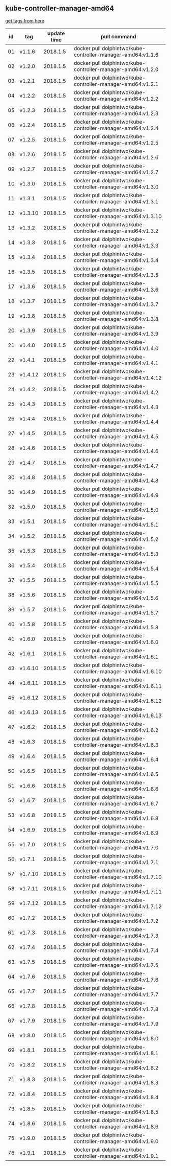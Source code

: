 ## kube-controller-manager-amd64
[get tags from here](https://console.cloud.google.com/gcr/images/google-containers/GLOBAL/kube-controller-manager-amd64?project=google-containers&gcrImageListsize=200)

|id|tag|update time|pull command|
|--|---|-----------|------------|
|01|v1.1.6|2018.1.5|docker pull dolphintwo/kube-controller-manager-amd64:v1.1.6|
|02|v1.2.0|2018.1.5|docker pull dolphintwo/kube-controller-manager-amd64:v1.2.0|
|03|v1.2.1|2018.1.5|docker pull dolphintwo/kube-controller-manager-amd64:v1.2.1|
|04|v1.2.2|2018.1.5|docker pull dolphintwo/kube-controller-manager-amd64:v1.2.2|
|05|v1.2.3|2018.1.5|docker pull dolphintwo/kube-controller-manager-amd64:v1.2.3|
|06|v1.2.4|2018.1.5|docker pull dolphintwo/kube-controller-manager-amd64:v1.2.4|
|07|v1.2.5|2018.1.5|docker pull dolphintwo/kube-controller-manager-amd64:v1.2.5|
|08|v1.2.6|2018.1.5|docker pull dolphintwo/kube-controller-manager-amd64:v1.2.6|
|09|v1.2.7|2018.1.5|docker pull dolphintwo/kube-controller-manager-amd64:v1.2.7|
|10|v1.3.0|2018.1.5|docker pull dolphintwo/kube-controller-manager-amd64:v1.3.0|
|11|v1.3.1|2018.1.5|docker pull dolphintwo/kube-controller-manager-amd64:v1.3.1|
|12|v1.3.10|2018.1.5|docker pull dolphintwo/kube-controller-manager-amd64:v1.3.10|
|13|v1.3.2|2018.1.5|docker pull dolphintwo/kube-controller-manager-amd64:v1.3.2|
|14|v1.3.3|2018.1.5|docker pull dolphintwo/kube-controller-manager-amd64:v1.3.3|
|15|v1.3.4|2018.1.5|docker pull dolphintwo/kube-controller-manager-amd64:v1.3.4|
|16|v1.3.5|2018.1.5|docker pull dolphintwo/kube-controller-manager-amd64:v1.3.5|
|17|v1.3.6|2018.1.5|docker pull dolphintwo/kube-controller-manager-amd64:v1.3.6|
|18|v1.3.7|2018.1.5|docker pull dolphintwo/kube-controller-manager-amd64:v1.3.7|
|19|v1.3.8|2018.1.5|docker pull dolphintwo/kube-controller-manager-amd64:v1.3.8|
|20|v1.3.9|2018.1.5|docker pull dolphintwo/kube-controller-manager-amd64:v1.3.9|
|21|v1.4.0|2018.1.5|docker pull dolphintwo/kube-controller-manager-amd64:v1.4.0|
|22|v1.4.1|2018.1.5|docker pull dolphintwo/kube-controller-manager-amd64:v1.4.1|
|23|v1.4.12|2018.1.5|docker pull dolphintwo/kube-controller-manager-amd64:v1.4.12|
|24|v1.4.2|2018.1.5|docker pull dolphintwo/kube-controller-manager-amd64:v1.4.2|
|25|v1.4.3|2018.1.5|docker pull dolphintwo/kube-controller-manager-amd64:v1.4.3|
|26|v1.4.4|2018.1.5|docker pull dolphintwo/kube-controller-manager-amd64:v1.4.4|
|27|v1.4.5|2018.1.5|docker pull dolphintwo/kube-controller-manager-amd64:v1.4.5|
|28|v1.4.6|2018.1.5|docker pull dolphintwo/kube-controller-manager-amd64:v1.4.6|
|29|v1.4.7|2018.1.5|docker pull dolphintwo/kube-controller-manager-amd64:v1.4.7|
|30|v1.4.8|2018.1.5|docker pull dolphintwo/kube-controller-manager-amd64:v1.4.8|
|31|v1.4.9|2018.1.5|docker pull dolphintwo/kube-controller-manager-amd64:v1.4.9|
|32|v1.5.0|2018.1.5|docker pull dolphintwo/kube-controller-manager-amd64:v1.5.0|
|33|v1.5.1|2018.1.5|docker pull dolphintwo/kube-controller-manager-amd64:v1.5.1|
|34|v1.5.2|2018.1.5|docker pull dolphintwo/kube-controller-manager-amd64:v1.5.2|
|35|v1.5.3|2018.1.5|docker pull dolphintwo/kube-controller-manager-amd64:v1.5.3|
|36|v1.5.4|2018.1.5|docker pull dolphintwo/kube-controller-manager-amd64:v1.5.4|
|37|v1.5.5|2018.1.5|docker pull dolphintwo/kube-controller-manager-amd64:v1.5.5|
|38|v1.5.6|2018.1.5|docker pull dolphintwo/kube-controller-manager-amd64:v1.5.6|
|39|v1.5.7|2018.1.5|docker pull dolphintwo/kube-controller-manager-amd64:v1.5.7|
|40|v1.5.8|2018.1.5|docker pull dolphintwo/kube-controller-manager-amd64:v1.5.8|
|41|v1.6.0|2018.1.5|docker pull dolphintwo/kube-controller-manager-amd64:v1.6.0|
|42|v1.6.1|2018.1.5|docker pull dolphintwo/kube-controller-manager-amd64:v1.6.1|
|43|v1.6.10|2018.1.5|docker pull dolphintwo/kube-controller-manager-amd64:v1.6.10|
|44|v1.6.11|2018.1.5|docker pull dolphintwo/kube-controller-manager-amd64:v1.6.11|
|45|v1.6.12|2018.1.5|docker pull dolphintwo/kube-controller-manager-amd64:v1.6.12|
|46|v1.6.13|2018.1.5|docker pull dolphintwo/kube-controller-manager-amd64:v1.6.13|
|47|v1.6.2|2018.1.5|docker pull dolphintwo/kube-controller-manager-amd64:v1.6.2|
|48|v1.6.3|2018.1.5|docker pull dolphintwo/kube-controller-manager-amd64:v1.6.3|
|49|v1.6.4|2018.1.5|docker pull dolphintwo/kube-controller-manager-amd64:v1.6.4|
|50|v1.6.5|2018.1.5|docker pull dolphintwo/kube-controller-manager-amd64:v1.6.5|
|51|v1.6.6|2018.1.5|docker pull dolphintwo/kube-controller-manager-amd64:v1.6.6|
|52|v1.6.7|2018.1.5|docker pull dolphintwo/kube-controller-manager-amd64:v1.6.7|
|53|v1.6.8|2018.1.5|docker pull dolphintwo/kube-controller-manager-amd64:v1.6.8|
|54|v1.6.9|2018.1.5|docker pull dolphintwo/kube-controller-manager-amd64:v1.6.9|
|55|v1.7.0|2018.1.5|docker pull dolphintwo/kube-controller-manager-amd64:v1.7.0|
|56|v1.7.1|2018.1.5|docker pull dolphintwo/kube-controller-manager-amd64:v1.7.1|
|57|v1.7.10|2018.1.5|docker pull dolphintwo/kube-controller-manager-amd64:v1.7.10|
|58|v1.7.11|2018.1.5|docker pull dolphintwo/kube-controller-manager-amd64:v1.7.11|
|59|v1.7.12|2018.1.5|docker pull dolphintwo/kube-controller-manager-amd64:v1.7.12|
|60|v1.7.2|2018.1.5|docker pull dolphintwo/kube-controller-manager-amd64:v1.7.2|
|61|v1.7.3|2018.1.5|docker pull dolphintwo/kube-controller-manager-amd64:v1.7.3|
|62|v1.7.4|2018.1.5|docker pull dolphintwo/kube-controller-manager-amd64:v1.7.4|
|63|v1.7.5|2018.1.5|docker pull dolphintwo/kube-controller-manager-amd64:v1.7.5|
|64|v1.7.6|2018.1.5|docker pull dolphintwo/kube-controller-manager-amd64:v1.7.6|
|65|v1.7.7|2018.1.5|docker pull dolphintwo/kube-controller-manager-amd64:v1.7.7|
|66|v1.7.8|2018.1.5|docker pull dolphintwo/kube-controller-manager-amd64:v1.7.8|
|67|v1.7.9|2018.1.5|docker pull dolphintwo/kube-controller-manager-amd64:v1.7.9|
|68|v1.8.0|2018.1.5|docker pull dolphintwo/kube-controller-manager-amd64:v1.8.0|
|69|v1.8.1|2018.1.5|docker pull dolphintwo/kube-controller-manager-amd64:v1.8.1|
|70|v1.8.2|2018.1.5|docker pull dolphintwo/kube-controller-manager-amd64:v1.8.2|
|71|v1.8.3|2018.1.5|docker pull dolphintwo/kube-controller-manager-amd64:v1.8.3|
|72|v1.8.4|2018.1.5|docker pull dolphintwo/kube-controller-manager-amd64:v1.8.4|
|73|v1.8.5|2018.1.5|docker pull dolphintwo/kube-controller-manager-amd64:v1.8.5|
|74|v1.8.6|2018.1.5|docker pull dolphintwo/kube-controller-manager-amd64:v1.8.6|
|75|v1.9.0|2018.1.5|docker pull dolphintwo/kube-controller-manager-amd64:v1.9.0|
|76|v1.9.1|2018.1.5|docker pull dolphintwo/kube-controller-manager-amd64:v1.9.1|

